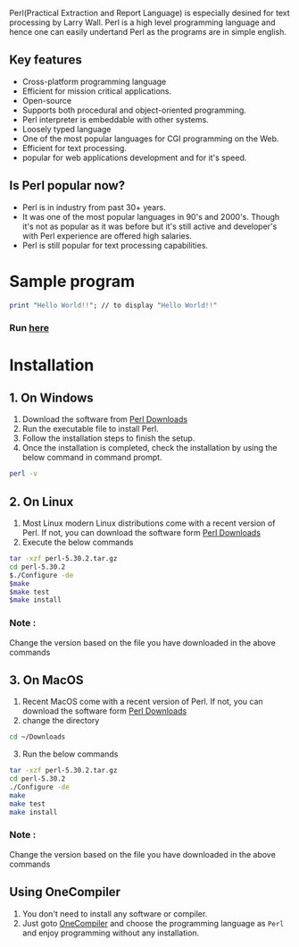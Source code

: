 
Perl(Practical Extraction and Report Language) is especially desined for text processing by Larry Wall. Perl is a high level programming language and hence one can easily undertand Perl as the programs are in simple english.

## Key features
* Cross-platform programming language
* Efficient for mission critical applications.
* Open-source
* Supports both procedural and object-oriented programming.
* Perl interpreter is embeddable with other systems.
* Loosely typed language
* One of the most popular languages for CGI programming on the Web.
* Efficient for text processing.
* popular for web applications development and for it's speed.

## Is Perl popular now?

* Perl is in industry from past 30+ years.
* It was one of the most popular languages in 90's and 2000's. Though it's not as popular as it was before but it's still active and developer's with Perl experience are offered high salaries.
* Perl is still popular for text processing capabilities.

# Sample program

```perl
print "Hello World!!"; // to display "Hello World!!"
```
### Run [here](https://onecompiler.com/perl)


# Installation

## 1. On Windows

1. Download the software from [Perl Downloads](http://strawberryperl.com/)
2. Run the executable file to install Perl.
3. Follow the installation steps to finish the setup.
4. Once the installation is completed, check the installation by using the below command in command prompt. 

```sh
perl -v
```

## 2. On Linux
1. Most Linux  modern Linux distributions come with a recent version of Perl. If not, you can download the software form [Perl Downloads](https://www.perl.org/get.html)
2. Execute the below commands
```sh
tar -xzf perl-5.30.2.tar.gz
cd perl-5.30.2
$./Configure -de
$make
$make test
$make install
```

### Note :
Change the version based on the file you have downloaded in the above commands

## 3. On MacOS

1. Recent MacOS come with a recent version of Perl. If not, you can download the software form [Perl Downloads](https://www.perl.org/get.html)
2. change the directory
```sh
cd ~/Downloads
```
3. Run the below commands
```sh
tar -xzf perl-5.30.2.tar.gz
cd perl-5.30.2
./Configure -de
make
make test
make install
```

### Note :
Change the version based on the file you have downloaded in the above commands

## Using OneCompiler

1. You don't need to install any software or compiler.
2. Just goto [OneCompiler](https://onecompiler.com/perl) and choose the programming language as `Perl` and enjoy programming without any installation.


